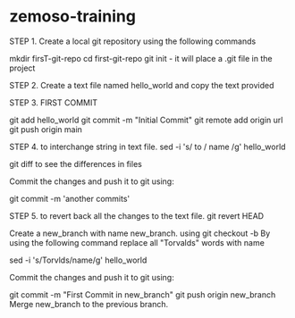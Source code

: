 # zemoso-training

STEP 1. Create a local git repository using the following commands

mkdir firsT-git-repo
cd first-git-repo
git init - it will place a .git file in the project

STEP 2. Create a text file named hello_world and copy the text provided

STEP 3. FIRST COMMIT

git add hello_world
git commit -m "Initial Commit"
git remote add origin url
git push origin main

STEP 4. to interchange string in text file. 
sed -i 's/ to / name /g' hello_world

git diff to see the differences in files

Commit the changes and push it to git using:

git commit -m 'another commits'

STEP 5. to revert back all the changes to the text file.
git revert HEAD 

Create a new_branch with name new_branch.
using git checkout -b <branch name>
By using the following command replace all "Torvalds" words with name

sed -i 's/Torvlds/name/g' hello_world

Commit the changes and push it to git using:

git commit -m "First Commit in new_branch" 
git push origin new_branch
Merge new_branch to the previous branch.

